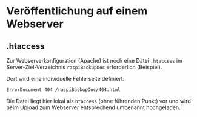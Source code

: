 # Veröffentlichung auf einem Webserver

## .htaccess

Zur Webserverkonfiguration (Apache) ist noch eine Datei `.htaccess`
im Server-Ziel-Verzeichnis `raspiBackupDoc` erforderlich (Beispiel).

Dort wird eine individuelle Fehlerseite definiert:

    ErrorDocument 404 /raspiBackupDoc/404.html

Die Datei liegt hier lokal als `htaccess` (ohne führenden Punkt) vor und wird
beim Upload zum Webserver entsprechend umbenannt hochgeladen.
